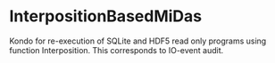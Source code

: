 # InterpositionBasedMiDas
Kondo for re-execution of SQLite and HDF5 read only programs using function Interposition. This corresponds to IO-event audit. 

